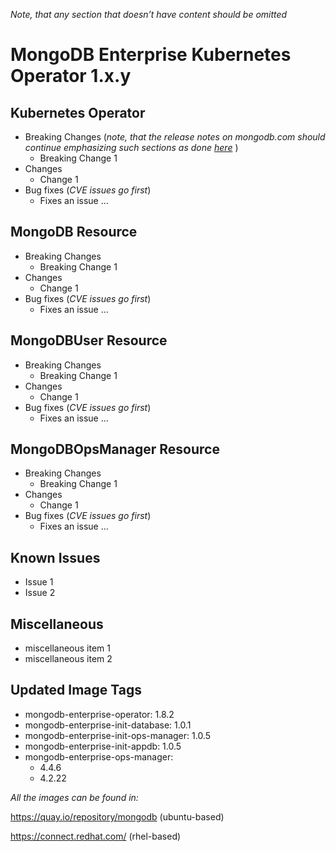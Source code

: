 *Note, that any section that doesn’t have content should be omitted*

# MongoDB Enterprise Kubernetes Operator 1.x.y

## Kubernetes Operator

* Breaking Changes (*note, that the release notes on mongodb.com should continue emphasizing such sections as done [here](https://docs.mongodb.com/kubernetes-operator/stable/release-notes/#k8s-op-full-1-8-0)* )
  * Breaking Change 1
* Changes
  * Change 1
* Bug fixes (*CVE issues go first*)
  * Fixes an issue ...


## MongoDB Resource
* Breaking Changes
  * Breaking Change 1
* Changes
  * Change 1
* Bug fixes (*CVE issues go first*)
  * Fixes an issue ...

## MongoDBUser Resource
* Breaking Changes
  * Breaking Change 1
* Changes
  * Change 1
* Bug fixes (*CVE issues go first*)
  * Fixes an issue ...

## MongoDBOpsManager Resource

* Breaking Changes
  * Breaking Change 1
* Changes
  * Change 1
* Bug fixes (*CVE issues go first*)
  * Fixes an issue ...

## Known Issues
* Issue 1
* Issue 2

## Miscellaneous
* miscellaneous item 1
* miscellaneous item 2

## Updated Image Tags
* mongodb-enterprise-operator: 1.8.2
* mongodb-enterprise-init-database: 1.0.1
* mongodb-enterprise-init-ops-manager: 1.0.5
* mongodb-enterprise-init-appdb: 1.0.5
* mongodb-enterprise-ops-manager: 
  * 4.4.6
  * 4.2.22

*All the images can be found in:*

https://quay.io/repository/mongodb (ubuntu-based)

https://connect.redhat.com/ (rhel-based)



